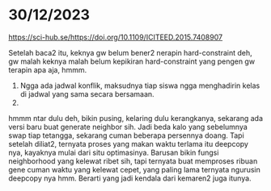 # 30/12/2023

https://sci-hub.se/https://doi.org/10.1109/ICITEED.2015.7408907

Setelah baca2 itu, keknya gw belum bener2 nerapin hard-constraint deh, gw malah keknya malah belum kepikiran hard-constraint yang pengen gw terapin apa aja, hmmm.
1. Ngga ada jadwal konflik, maksudnya tiap siswa ngga menghadirin kelas di jadwal yang sama secara bersamaan.
2. 

hmmm ntar dulu deh, bikin pusing, kelaring dulu kerangkanya, sekarang ada versi baru buat generate neighbor sih. Jadi beda kalo yang sebelumnya swap tiap tetangga, sekarang cuman beberapa persennya doang. Tapi setelah diliat2, ternyata proses yang makan waktu terlama itu deepcopy nya, kayaknya mulai dari situ optimasinya. Barusan bikin fungsi neighborhood yang kelewat ribet sih, tapi ternyata buat memproses ribuan gene cuman waktu yang kelewat cepet, yang paling lama ternyata ngurusin deepcopy nya hmm. Berarti yang jadi kendala dari kemaren2 juga itunya.
